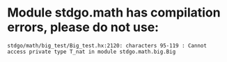 # Module stdgo.math has compilation errors, please do not use:
```
stdgo/math/big_test/Big_test.hx:2120: characters 95-119 : Cannot access private type T_nat in module stdgo.math.big.Big

```

